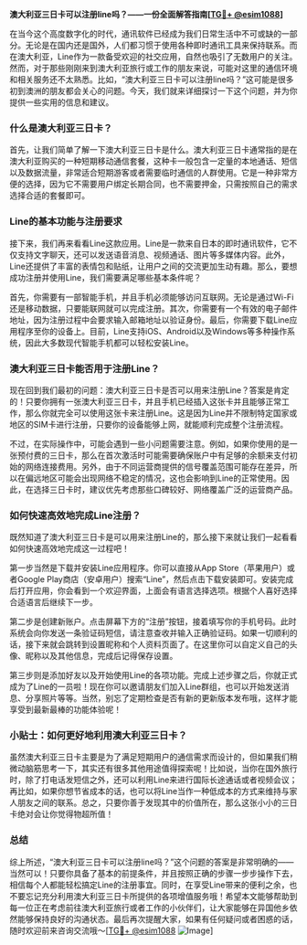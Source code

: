 **澳大利亚三日卡可以注册line吗？——一份全面解答指南[[TG💪+ @esim1088](https://t.me/s/esim1088)]**

在当今这个高度数字化的时代，通讯软件已经成为我们日常生活中不可或缺的一部分。无论是在国内还是国外，人们都习惯于使用各种即时通讯工具来保持联系。而在澳大利亚，Line作为一款备受欢迎的社交应用，自然也吸引了无数用户的关注。然而，对于那些刚刚来到澳大利亚旅行或工作的朋友来说，可能对这里的通信环境和相关服务还不太熟悉。比如，“澳大利亚三日卡可以注册line吗？”这可能是很多初到澳洲的朋友都会关心的问题。今天，我们就来详细探讨一下这个问题，并为你提供一些实用的信息和建议。

### 什么是澳大利亚三日卡？

首先，让我们简单了解一下澳大利亚三日卡是什么。澳大利亚三日卡通常指的是在澳大利亚购买的一种短期移动通信套餐，这种卡一般包含一定量的本地通话、短信以及数据流量，非常适合短期游客或者需要临时通信的人群使用。它是一种非常方便的选择，因为它不需要用户绑定长期合同，也不需要押金，只需按照自己的需求选择合适的套餐即可。

### Line的基本功能与注册要求

接下来，我们再来看看Line这款应用。Line是一款来自日本的即时通讯软件，它不仅支持文字聊天，还可以发送语音消息、视频通话、图片等多媒体内容。此外，Line还提供了丰富的表情包和贴纸，让用户之间的交流更加生动有趣。那么，要想成功注册并使用Line，我们需要满足哪些基本条件呢？

首先，你需要有一部智能手机，并且手机必须能够访问互联网。无论是通过Wi-Fi还是移动数据，只要能联网就可以完成注册。其次，你需要有一个有效的电子邮件地址，因为注册过程中会要求输入邮箱地址以验证身份。最后，你需要下载Line应用程序至你的设备上。目前，Line支持iOS、Android以及Windows等多种操作系统，因此大多数现代智能手机都可以轻松安装Line。

### 澳大利亚三日卡能否用于注册Line？

现在回到我们最初的问题：澳大利亚三日卡是否可以用来注册Line？答案是肯定的！只要你拥有一张澳大利亚三日卡，并且手机已经插入这张卡并且能够正常工作，那么你就完全可以使用这张卡来注册Line。这是因为Line并不限制特定国家或地区的SIM卡进行注册，只要你的设备能够上网，就能顺利完成整个注册流程。

不过，在实际操作中，可能会遇到一些小问题需要注意。例如，如果你使用的是一张预付费的三日卡，那么在首次激活时可能需要确保账户中有足够的余额来支付初始的网络连接费用。另外，由于不同运营商提供的信号覆盖范围可能存在差异，所以在偏远地区可能会出现网络不稳定的情况，这也会影响到Line的正常使用。因此，在选择三日卡时，建议优先考虑那些口碑较好、网络覆盖广泛的运营商产品。

### 如何快速高效地完成Line注册？

既然知道了澳大利亚三日卡是可以用来注册Line的，那么接下来就让我们一起看看如何快速高效地完成这一过程吧！

第一步当然是下载并安装Line应用程序。你可以直接从App Store（苹果用户）或者Google Play商店（安卓用户）搜索“Line”，然后点击下载安装即可。安装完成后打开应用，你会看到一个欢迎界面，上面会有语言选择选项。根据个人喜好选择合适语言后继续下一步。

第二步是创建新账户。点击屏幕下方的“注册”按钮，接着填写你的手机号码。此时系统会向你发送一条验证码短信，请注意查收并输入正确验证码。如果一切顺利的话，接下来就会跳转到设置昵称和个人资料页面了。在这里你可以自定义自己的头像、昵称以及其他信息，完成后记得保存设置。

第三步则是添加好友以及开始使用Line的各项功能。完成上述步骤之后，你就正式成为了Line的一员啦！现在你可以邀请朋友们加入Line群组，也可以开始发送消息、分享照片等等。当然，别忘了定期检查是否有新的更新版本发布哦，这样才能享受到最新最棒的功能体验呢！

### 小贴士：如何更好地利用澳大利亚三日卡？

虽然澳大利亚三日卡主要是为了满足短期用户的通信需求而设计的，但如果我们稍微动脑筋思考一下，其实还有很多其他用途值得探索呢！比如说，当你在国外旅行时，除了打电话发短信之外，还可以利用Line来进行国际长途通话或者视频会议；再比如，如果你想节省成本的话，也可以将Line当作一种低成本的方式来维持与家人朋友之间的联系。总之，只要你善于发现其中的价值所在，那么这张小小的三日卡绝对会让你觉得物超所值！

### 总结

综上所述，“澳大利亚三日卡可以注册line吗？”这个问题的答案是非常明确的——当然可以！只要你具备了基本的前提条件，并且按照正确的步骤一步步操作下去，相信每个人都能轻松搞定Line的注册事宜。同时，在享受Line带来的便利之余，也不要忘记充分利用澳大利亚三日卡所提供的各项增值服务哦！希望本文能够帮助到每一位正在考虑前往澳大利亚旅行或者工作的小伙伴们，让大家能够在异国他乡依然能够保持良好的沟通状态。最后再次提醒大家，如果有任何疑问或者困惑的话，随时欢迎前来咨询交流哦～[[TG💪+ @esim1088](https://t.me/s/esim1088) ![Image](https://i.postimg.cc/4NQfJmqS/Snipaste-2025-05-13-00-14-12.png)]
